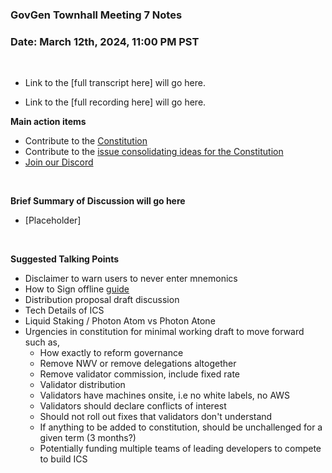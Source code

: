 ### **GovGen Townhall Meeting 7 Notes**

### Date: March 12th, 2024, 11:00 PM PST

<br> 

- Link to the [full transcript here] will go here.

- Link to the [full recording here] will go here.

**Main action items**

- Contribute to the [Constitution](https://github.com/atomone-hub/genesis/blob/a9b9d9d5a2440fb623d3bad3c672ae4754377b00/CONSTITUTION.md)
- Contribute to the [issue consolidating ideas for the Constitution](https://github.com/atomone-hub/genesis/issues/136)
- [Join our Discord](https://discord.gg/atomone)

<br> 

**Brief Summary of Discussion will go here**

- [Placeholder]
<br>

**Suggested Talking Points**

- Disclaimer to warn users to never enter mnemonics
- How to Sign offline [guide](https://github.com/atomone-hub/govgen-proposals/pull/4/commits/6cfb38a8a91a2bcee05702e943ab798a0802e792#diff-a7643cd2dc642a9e33a40b4ab154dd43a4fb749485d1c1d5fa6e21eef278fe7c)
- Distribution proposal draft discussion
- Tech Details of ICS
- Liquid Staking / Photon Atom vs Photon Atone
- Urgencies in constitution for minimal working draft to move forward such as,
  - How exactly to reform governance
  - Remove NWV or remove delegations altogether
  - Remove validator commission, include fixed rate
  - Validator distribution
  - Validators have machines onsite, i.e no white labels, no AWS
  - Validators should declare conflicts of interest
  - Should not roll out fixes that validators don't understand
  - If anything to be added to constitution, should be unchallenged for a given term (3 months?)
  - Potentially funding multiple teams of leading developers to compete to build ICS
